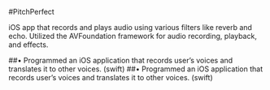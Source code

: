
#PitchPerfect 

iOS app that records and plays audio using various filters like reverb and echo.
Utilized the AVFoundation framework for audio recording, playback, and effects.


##• Programmed an iOS application that records user’s voices and translates it to other voices. (swift)
##• Programmed an iOS application that records user’s voices and translates it to other voices. (swift)


